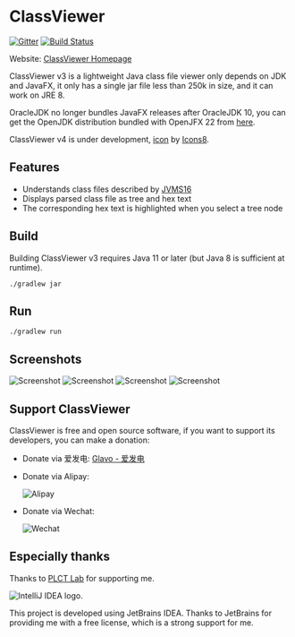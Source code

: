 # ClassViewer

[![Gitter](https://badges.gitter.im/ClassViewer/ClassViewer.svg)](https://gitter.im/ClassViewer/ClassViewer?utm_source=badge&utm_medium=badge&utm_campaign=pr-badge) [![Build Status](https://travis-ci.com/ClassViewer/ClassViewer.svg?branch=master)](https://travis-ci.com/ClassViewer/ClassViewer)

Website: [ClassViewer Homepage](https://viewer.glavo.org/)

ClassViewer v3 is a lightweight Java class file viewer only depends on JDK and JavaFX, it only has a single jar file less than 250k in size, and it can work on JRE 8.

OracleJDK no longer bundles JavaFX releases after OracleJDK 10, you can get the OpenJDK distribution bundled with OpenJFX 22 from [here](https://bell-sw.com/pages/downloads/?version=java-22&package=jdk-full).

ClassViewer v4 is under development, 
[icon](https://icons8.com/icons/set/picasa) by [Icons8](https://icons8.com).

## Features

* Understands class files described by [JVMS16](https://docs.oracle.com/javase/specs/jvms/se16/html/index.html)
* Displays parsed class file as tree and hex text
* The corresponding hex text is highlighted when you select a tree node

## Build

Building ClassViewer v3 requires Java 11 or later (but Java 8 is sufficient at runtime). 

```shell
./gradlew jar
```

## Run
```shell
./gradlew run
```

## Screenshots

![Screenshot](https://s2.ax1x.com/2020/02/04/1BC5jJ.png)
![Screenshot](https://s2.ax1x.com/2020/02/04/1BCTBR.png)
![Screenshot](https://s2.ax1x.com/2020/02/04/1BCou9.png)
![Screenshot](https://s2.ax1x.com/2020/02/04/1BCh3F.png)

## Support ClassViewer

ClassViewer is free and open source software, if you want to support its developers, you can make a donation:

* Donate via 爱发电: [Glavo - 爱发电](https://afdian.net/@Glavo)

* Donate via Alipay:

    ![Alipay](https://s2.ax1x.com/2020/02/04/1B9yFK.png)

* Donate via Wechat:

    ![Wechat](https://s2.ax1x.com/2020/02/04/1B9ro6.png)

## Especially thanks

Thanks to [PLCT Lab](https://plctlab.github.io/) for supporting me.

<img src="https://resources.jetbrains.com/storage/products/company/brand/logos/IntelliJ_IDEA.svg" alt="IntelliJ IDEA logo.">


This project is developed using JetBrains IDEA.
Thanks to JetBrains for providing me with a free license, which is a strong support for me.
